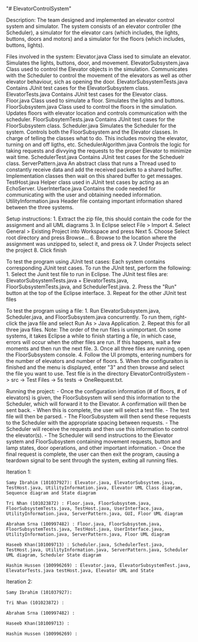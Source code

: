"# ElevatorControlSystem" 

Description: The team designed and implemented an elevator control system and simulator. The system consists of an elevator
controller (the Scheduler), a simulator for the elevator cars (which includes, the lights, buttons, doors and motors)
and a simulator for the floors (which includes, buttons, lights).

Files involved in the system:
	Elevator.java
		Class ised to simulate an elevator. Simulates the lights, buttons, door, and movement.
    ElevatorSubsystem.java
        Class used to control the Elevator objects in the simulation. Communicates with the Scheduler to control the movement of the elevators as well as other elevator behaviour, sich as opening the door.
    ElevatorSubsystemTests.java
        Contains JUnit test cases for the ElevatorSubsystem class.
	ElevatorTests.java
		Contains JUnit test cases for the Elevator class.
    Floor.java
        Class used to simulate a floor. Simulates the lights and buttons.
    FloorSubsystem.java
        Class used to control the floors in the simulation. Updates floors with elevator location and controls communication with the scheduler.
    FloorSubsytemTests.java
        Contains JUnit test cases for the FloorSubsystem class.
    Scheduler.java
        Simulates the Scheduler for the system. Controls both the FloorSubsystem and the Elevator classes. In charge of telling the classes what to do. This includes moving the elevator, turning on and off ligths, etc.
    SchedulerAlgorithm.java
		Controls the logic for taking requests and divvying the requests to the proper Elevator to minimize wait time.
	SchedulerTest.java
        Contains JUnit test cases for the Scheduelr class.
	ServerPattern.java
		An abstract class that runs a Thread used to constantly receive data and add the received packets to a shared buffer. Implementation classes then wait on this shared buffer to get messages.
    TestHost.java
        Helper class used in JUnit test cases by acting as an EchoServer.
    UserInterface.java
        Contains the code needed for communicating with the user and obtaining needed information.
    UtilityInformation.java
        Header file containg important information shared between the three systems.
        
Setup instructions: 
	1. Extract the zip file, this should contain the code for the assignment and all UML diagrams
	3. In Eclipse select File > Import 
	4. Select General > Existing Project into Workspace and press Next
	5. Choose Select root directory and press Browse...
	6. Browse to the location where the assignment was unzipped to, select it, and press ok
	7. Under Projects select the project 
	8. Click finish

To test the program using JUnit test cases:
  Each system contains corresponding JUnit test cases. To run the JUnit test, perform the following:
	1. Select the Junit test file to run in Eclipse. The JUnit test files are: ElevatorSubsystemTests.java + ElevatorTests.java, FloorSubsystemTests.java, and SchedulerTest.java.
	2. Press the "Run" button at the top of the Eclipse interface.
	3. Repeat for the other JUnit test files
    
To test the program using a file: 
	1. Run ElevatorSubsystem.java, Scheduler.java, and FloorSubsystem.java concurrently.
	      To run them, right-click the java file and select Run As > Java Application.
	2. Repeat this for all three java files.
	      Note: The order of the run files is unimportant. On some systems, it takes Eclipse a while to finish starting a file, in which case, errors will occur when the other files are run. If this happens, wait a few moments and then run the next file.
	3. Once all three files are running, open the FloorSubsystem console.
	4. Follow the UI prompts, entering numbers for the number of elevators and number of floors.
	5. When the configuraiton is finished and the menu is displayed, enter "3" and then browse and select the file you want to use. Test file is in the directory ElevatorControlSystem -> src -> Test Files -> 5s tests -> OneRequest.txt.

Running the project: 
	- Once the configuration information (# of floors, # of elevators) is given, the FloorSubsystem will send this information to the Scheduler, which will forward it to the Elevator. A confirmation will then be sent back.
	- When this is complete, the user will select a test file.
	- The test file will then be parsed.
	- The FloorSubsystem will then send these requests to the Scheduler with the appropriate spacing between requests.
	- The Scheduler will receive the requests and then use this information to control the elevator(s).
	- The Scheduler will send instructions to the Elevator system and FloorSubsystem containing movement requests, button and lamp states, door operations, and other important information.
	- Once the final request is complete, the user can then exit the program, causing a teardown signal to be sent through the system, exiting all running files.

  
  Iteration 1: 

    Samy Ibrahim (101037927): Elevator.java, ElevatorSubsystem.java, TestHost.java, UtilityInformation.java, Elevator UML Class diagram, Sequence diagram and State diagram
    
    Tri Nhan (101023872) : Floor.java, FloorSubsystem.java, FloorSubsystemTests.java, TestHost.java, UserInterface.java, UtilityInformation.java, ServerPattern.java, GUI, Floor UML diagram

    Abraham Srna (100997482) : Floor.java, FloorSubsystem.java, FloorSubsystemTests.java, TestHost.java, UserInterface.java, UtilityInformation.java, ServerPattern.java, Floor UML diagram

    Haseeb Khan(101009713) : Scheduler.java, SchedulerTest.java, TestHost.java, UtilityInformation.java, ServerPattern.java, Scheduler UML diagram, Scheduler State diagram
    
    Hashim Hussen (100996269) : Elevator.java, ElevatorSubsystemTest.java, ElevatorTests.java testHost.java, Elevator UML and State

  Iteration 2: 

    Samy Ibrahim (101037927): 
    
    Tri Nhan (101023872) : 

    Abraham Srna (100997482) : 

    Haseeb Khan(101009713) : 
    
    Hashim Hussen (100996269) : 

